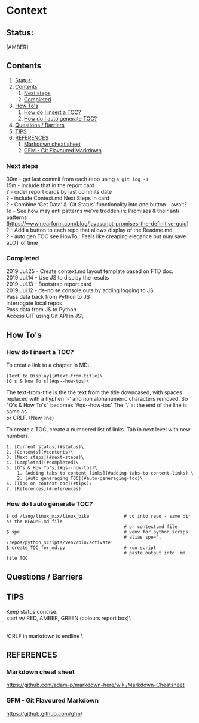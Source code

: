 # Context
## Status:
[AMBER]

## Contents
1. [Status:](#status)
2. [Contents](#contents)
	1. [Next steps](#next-steps)
	2. [Completed](#completed)
3. [How To's](#how-tos)
	1. [How do I insert a TOC?](#how-do-i-insert-a-toc)
	2. [How do I auto generate TOC?](#how-do-i-auto-generate-toc)
4. [Questions / Barriers](#questions--barriers)
5. [TIPS](#tips)
6. [REFERENCES](#references)
	1. [Markdown cheat sheet](#markdown-cheat-sheet)
	2. [GFM - Git Flavoured Markdown](#gfm--git-flavoured-markdown)

### Next steps
30m - get last commit from each repo using ```$ git log -1```\
15m - include that in the report card\
? - order report cards by last commits date\
? - include Context.md Next Steps in card\
? - Combine ‘Get Data’ & ‘Git Status’ functionality into one button - await?\
1d - See how may anti patterns we've trodden in: Promises & their anti patterns\
(https://www.nearform.com/blog/javascript-promises-the-definitive-guid) \
? - Add a button to each repo that allows display of the Readme.md\
? - auto gen TOC see HowTo : Feels like creaping elegance but may save aLOT of time

### Completed
2019.Jul.25 - Create context.md layout template based on FTD doc.\
2019.Jul.14 - Use JS to display the results\
2019.Jul.13 - Bootstrap report card\
2019.Jul.12 - de-noise console outs by adding logging to JS\
Pass data back from Python to JS\
Interrogate local repos\
Pass data from JS to Python\
Access GIT using Git API in JS\

## How To's
### How do I insert a TOC?
To creat a link to a chapter in MD:
```
[Text to Display](#text-from-title)\
[Q's & How To's](#qs--how-tos)\
```

The text-from-title is the the text from the title downcased, with spaces replaced with a hyphen '-' and non alphanumeric characters removed. So "Q's & How To's" becomes '#qs--how-tos'
The '\\' at the end of the line is same as <br> or CRLF. (New line)

To create a TOC, create a numbered list of links. Tab in next level with new numbers.
```
1. [Current status](#status)\
2. [Contents](#contents)\
3. [Next steps](#next-steps)\
4. [Completed](#completed)\
5. [Q's & How To's](#qs--how-tos)\
    1. [Adding tabs to content links](#adding-tabs-to-content-links) \
    2. [Auto generaging TOC](#auto-generaging-toc)\
6. [Tips on context doc](#tips)\
7. [References](#references)
```

### How do I auto generate TOC?
```
$ cd /lang/linux_mix/linux_bike             # cd into repo - same dir as the README.md file
                                            # or context.md file
$ spe                                       # venv for python scrips
                                            # alias spe='. /repos/python_scripts/venv/bin/activate'   
$ create_TOC_for_md.py                      # run script
                                            # paste output into .md file TOC
```



## Questions / Barriers





## TIPS
Keep status concise:\
start w/ RED, AMBER, GREEN (colours report box)\

<br>/CRLF in markdown is endline \\


## REFERENCES
### Markdown cheat sheet
https://github.com/adam-p/markdown-here/wiki/Markdown-Cheatsheet

### GFM - Git Flavoured Markdown
https://github.github.com/gfm/
